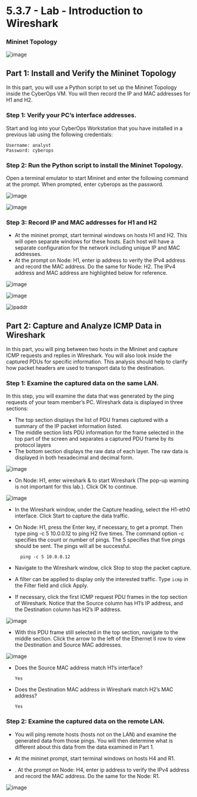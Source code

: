 # 5.3.7 - Lab - Introduction to Wireshark

### Mininet Topology

![image](https://github.com/tousif13/CISCO_CyberOps/assets/33444140/f3a33f8a-fb60-42dc-bc51-37be86488446)

## Part 1: Install and Verify the Mininet Topology

In this part, you will use a Python script to set up the Mininet Topology inside the CyberOps VM. You will then record the IP and MAC addresses for H1 and H2.

### Step 1: Verify your PC’s interface addresses.

Start and log into your CyberOps Workstation that you have installed in a previous lab using the following credentials:

    Username: analyst 
    Password: cyberops

### Step 2: Run the Python script to install the Mininet Topology.

Open a terminal emulator to start Mininet and enter the following command at the prompt. When prompted, enter cyberops as the password.

![image](https://github.com/tousif13/CISCO_CyberOps/assets/33444140/9314ecdc-4077-49ac-9680-23878bf40643)

![image](https://github.com/tousif13/CISCO_CyberOps/assets/33444140/434be534-e9f3-4c23-bd19-217e1f0d7675)

### Step 3: Record IP and MAC addresses for H1 and H2

* At the mininet prompt, start terminal windows on hosts H1 and H2. This will open separate windows for these hosts. Each host will have a separate configuration for the network including unique IP and MAC addresses.
* At the prompt on Node: H1, enter ip address to verify the IPv4 address and record the MAC address. Do the same for Node: H2. The IPv4 address and MAC address are highlighted below for reference.

![image](https://github.com/tousif13/CISCO_CyberOps/assets/33444140/5bedd59b-73a4-4dbe-a274-8bbcc72ef70d)

![image](https://github.com/tousif13/CISCO_CyberOps/assets/33444140/9f402a94-e48e-4ea7-be8b-56c9539cb8c3)

![ipaddr](https://github.com/tousif13/CISCO_CyberOps/assets/33444140/65080093-f8ed-478a-beb8-714ce7814c29)

## Part 2: Capture and Analyze ICMP Data in Wireshark

In this part, you will ping between two hosts in the Mininet and capture ICMP requests and replies in Wireshark. You will also look inside the captured PDUs for specific information. This analysis should help to clarify how packet headers are used to transport data to the destination.

### Step 1: Examine the captured data on the same LAN.

In this step, you will examine the data that was generated by the ping requests of your team member’s PC. Wireshark data is displayed in three sections:

* The top section displays the list of PDU frames captured with a summary of the IP packet information listed.
* The middle section lists PDU information for the frame selected in the top part of the screen and separates a captured PDU frame by its protocol layers
* The bottom section displays the raw data of each layer. The raw data is displayed in both hexadecimal and decimal form.

![image](https://github.com/tousif13/CISCO_CyberOps/assets/33444140/351db4ec-8d1e-4103-ba83-33ffacbcb1db)

* On Node: H1, enter wireshark & to start Wireshark (The pop-up warning is not important for this lab.). Click OK to continue.

![image](https://github.com/tousif13/CISCO_CyberOps/assets/33444140/d68f1627-2667-435b-a67e-4166018427d0)

* In the Wireshark window, under the Capture heading, select the H1-eth0 interface. Click Start to capture the data traffic.
* On Node: H1, press the Enter key, if necessary, to get a prompt. Then type ping -c 5 10.0.0.12 to ping H2 five times. The command option -c specifies the count or number of pings. The 5 specifies that five pings should be sent. The pings will all be successful.

        ping -c 5 10.0.0.12
* Navigate to the Wireshark window, click Stop to stop the packet capture.
* A filter can be applied to display only the interested traffic. Type `icmp` in the Filter field and click Apply.
* If necessary, click the first ICMP request PDU frames in the top section of Wireshark. Notice that the Source column has H1’s IP address, and the Destination column has H2’s IP address.

![image](https://github.com/tousif13/CISCO_CyberOps/assets/33444140/0b16d81a-a311-410f-a9c9-72ebbd902386)

* With this PDU frame still selected in the top section, navigate to the middle section. Click the arrow to the left of the Ethernet II row to view the Destination and Source MAC addresses.

![image](https://github.com/tousif13/CISCO_CyberOps/assets/33444140/72b40710-3a23-4b7d-b2f7-76fc3978636b)

* Does the Source MAC address match H1’s interface?

      Yes

* Does the Destination MAC address in Wireshark match H2’s MAC address?

      Yes

### Step 2: Examine the captured data on the remote LAN.

* You will ping remote hosts (hosts not on the LAN) and examine the generated data from those pings. You will then determine what is different about this data from the data examined in Part 1.

* At the mininet prompt, start terminal windows on hosts H4 and R1.
* . At the prompt on Node: H4, enter ip address to verify the IPv4 address and record the MAC address. Do the same for the Node: R1.

![image](https://github.com/tousif13/CISCO_CyberOps/assets/33444140/210c8886-e0c4-4ed8-9b58-6f4c2223a125)
